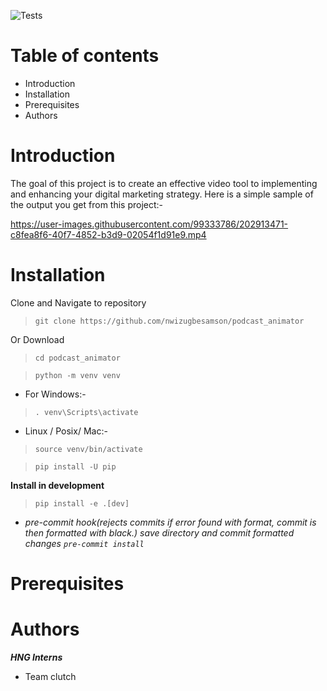 
![Tests](https://github.com/nwizugbesamson/podcast_animator/actions/workflows/tests.yaml/badge.svg)
# Table of contents
- Introduction
- Installation
- Prerequisites
- Authors
# Introduction
The goal of this project is to create an effective video tool to implementing and enhancing your digital marketing strategy.
Here is a simple sample of the output you get from this project:-

https://user-images.githubusercontent.com/99333786/202913471-c8fea8f6-40f7-4852-b3d9-02054f1d91e9.mp4

# Installation
Clone and Navigate to repository
>`git clone https://github.com/nwizugbesamson/podcast_animator`

Or Download


>`cd podcast_animator`

>`python -m venv venv`

- For Windows:-
>`. venv\Scripts\activate`

- Linux / Posix/ Mac:-
>`source venv/bin/activate`

>`pip install -U pip`

**Install in development**
> `pip install -e .[dev]`

- *pre-commit hook(rejects commits if error found with format, commit is then formatted with black.) save directory and commit formatted changes
`pre-commit install`*

# Prerequisites

# Authors
***HNG Interns***
- Team clutch
